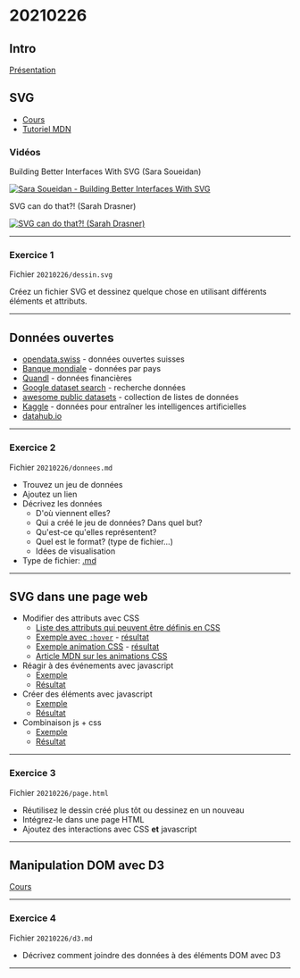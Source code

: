 # 20210226

## Intro

[Présentation](http://heig-datavis-2021.surge.sh/20210226/intro/)

## SVG

* [Cours](https://observablehq.com/@idris-maps/svg)
* [Tutoriel MDN](https://developer.mozilla.org/en-US/docs/Web/SVG/Tutorial)

### Vidéos

Building Better Interfaces With SVG (Sara Soueidan)

[![Sara Soueidan - Building Better Interfaces With SVG](https://img.youtube.com/vi/lMFfTRiipOQ/0.jpg)](https://www.youtube.com/watch?v=lMFfTRiipOQ)

SVG can do that?! (Sarah Drasner)

[![SVG can do that?! (Sarah Drasner)](https://img.youtube.com/vi/ADXX4fmWHbo/0.jpg)](https://www.youtube.com/watch?v=ADXX4fmWHbo)

---

### Exercice 1

Fichier `20210226/dessin.svg`

Créez un fichier SVG et dessinez quelque chose en utilisant différents éléments et attributs.

---

## Données ouvertes

* [opendata.swiss](https://opendata.swiss/fr/) - données ouvertes suisses
* [Banque mondiale](https://datacatalog.worldbank.org/) - données par pays
* [Quandl](https://www.quandl.com/search) - données financières
* [Google dataset search](https://toolbox.google.com/datasetsearch) - recherche données
* [awesome public datasets](https://github.com/awesomedata/awesome-public-datasets) - collection de listes de données
* [Kaggle](https://www.kaggle.com/datasets) - données pour entraîner les intelligences artificielles
* [datahub.io](https://datahub.io/collections)

---

### Exercice 2

Fichier `20210226/donnees.md`

* Trouvez un jeu de données
* Ajoutez un lien
* Décrivez les données
  - D'où viennent elles?
  - Qui a créé le jeu de données? Dans quel but?
  - Qu'est-ce qu'elles représentent?
  - Quel est le format? (type de fichier...)
  - Idées de visualisation
* Type de fichier: [.md](https://github.com/adam-p/markdown-here/wiki/Markdown-Cheatsheet)

---

## SVG dans une page web

* Modifier des attributs avec CSS
  - [Liste des attributs qui peuvent être définis en CSS](https://developer.mozilla.org/en-US/docs/Web/SVG/Attribute/Presentation)
  - [Exemple avec `:hover`](exemples_svg_web/css.html) - [résultat](http://heig-datavis-2021.surge.sh/20210226/svg/css.html)
  - [Exemple animation CSS](exemples_svg_web/css_animation.html) - [résultat](http://heig-datavis-2021.surge.sh/20210226/svg/css_animation.html)
  - [Article MDN sur les animations CSS](https://developer.mozilla.org/en-US/docs/Web/CSS/CSS_Animations/Using_CSS_animations)
* Réagir à des événements avec javascript
  - [Exemple](exemples_svg_web/js_event.html)
  - [Résultat](http://heig-datavis-2021.surge.sh/20210226/svg/js_event.html)
* Créer des éléments avec javascript
  - [Exemple](exemples_svg_web/js.html)
  - [Résultat](http://heig-datavis-2021.surge.sh/20210226/svg/js.html)
* Combinaison js + css
  - [Exemple](exemples_svg_web/js.html)
  - [Résultat](http://heig-datavis-2021.surge.sh/20210226/svg/css_js.html)

---

### Exercice 3

Fichier `20210226/page.html`

* Réutilisez le dessin créé plus tôt ou dessinez en un nouveau
* Intégrez-le dans une page HTML 
* Ajoutez des interactions avec CSS **et** javascript

---

## Manipulation DOM avec D3

[Cours](https://observablehq.com/@idris-maps/introduction-a-d3)

---

### Exercice 4

Fichier `20210226/d3.md`

* Décrivez comment joindre des données à des éléments DOM avec D3

---
